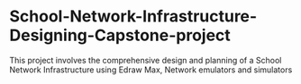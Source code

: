 # School-Network-Infrastructure-Designing-Capstone-project
This project involves the comprehensive design and planning of a School Network Infrastructure using Edraw Max, Network emulators and simulators
